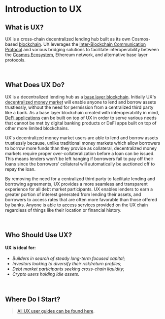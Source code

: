 # Introduction to UX

## What is UX?

UX is a cross-chain decentralized lending hub built as its own Cosmos-based [blockchain](/learn-the-basics/blockchain-basics/what-is-blockchain). UX leverages the [Inter-Blockchain Communication Protocol](/learn-the-basics/cosmos-basics/what-is-ibc) and various bridging solutions to facilitate interoperability between the [Cosmos Ecosystem](/learn-the-basics/cosmos-basics/what-is-cosmos), Ethereum network, and alternative base layer protocols.

<br>

## What Does UX Do?

UX is a decentralized lending hub as a [base layer blockchain](/learn-the-basics/blockchain-basics/what-is-blockchain). Initially UX's [decentralized money market](/learn-the-basics/defi-basics/what-is-defi-money-market) will enable anyone to lend and borrow assets trustlessly, without the need for permission from a centralized third party like a bank. As a base layer blockchain created with interoperability in mind, [DeFi applications](/learn-the-basics/defi-basics/what-is-defi) can be built on top of UX in order to serve various needs that cannot be met by digital banking products or DeFi apps built on top of other more limited blockchains.

UX's decentralized money market users are able to lend and borrow assets trustlessly because, unlike traditional money markets which allow borrowers to borrow more funds than they provide as collateral, decentralized money markets require proper over-collateralization before a loan can be issued. This means lenders won't be left hanging if borrowers fail to pay off their loans since the borrowers' collateral will automatically be auctioned off to repay the loan.

By removing the need for a centralized third party to facilitate lending and borrowing agreements, UX provides a more seamless and transparent experience for all debt market participants. UX enables lenders to earn a greater portion of interest generated from lending their assets, and borrowers to access rates that are often more favorable than those offered by banks. Anyone is able to access services provided on the UX chain regardless of things like their location or financial history. 

<br>

## Who Should Use UX?

#### UX is ideal for:
- _Builders in search of steady long-term focused capital_;
- _Investors looking to diversify their risk/return profiles_;
- _Debt market participants seeking cross-chain liquidity_;
- _Crypto users holding idle assets_.

<br>

## Where Do I Start?

> [All UX user guides can be found here](/users).

